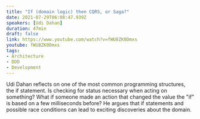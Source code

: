 ```yaml
---
title: "If (domain logic) then CQRS, or Saga?"
date: 2021-07-29T06:08:47.939Z
speakers: [Udi Dahan]
duration: 47min
draft: false
link: https://www.youtube.com/watch?v=fWU8ZK0Dmxs
youtube: fWU8ZK0Dmxs
tags:
- Architecture
- DDD
- Development
---
```


Udi Dahan reflects on one of the most common programming structures, the if statement. Is checking for status necessary when acting on something? What if someone made an action that changed the value the "if" is based on a few milliseconds before? He argues that if statements and possible race conditions can lead to exciting discoveries about the domain.